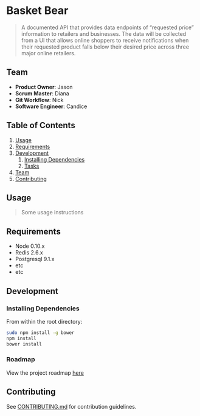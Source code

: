 # Basket Bear

> A documented API that provides data endpoints of “requested price” information to retailers and businesses. The data will be collected from a UI that allows online shoppers to receive notifications when their requested product falls below their desired price across three major online retailers.

## Team

  - __Product Owner__: Jason
  - __Scrum Master__: Diana
  - __Git Workflow__: Nick
  - __Software Engineer__: Candice

## Table of Contents

1. [Usage](#Usage)
1. [Requirements](#requirements)
1. [Development](#development)
    1. [Installing Dependencies](#installing-dependencies)
    1. [Tasks](#tasks)
1. [Team](#team)
1. [Contributing](#contributing)

## Usage

> Some usage instructions

## Requirements

- Node 0.10.x
- Redis 2.6.x
- Postgresql 9.1.x
- etc
- etc

## Development

### Installing Dependencies

From within the root directory:

```sh
sudo npm install -g bower
npm install
bower install
```

### Roadmap

View the project roadmap [here](LINK_TO_PROJECT_ISSUES)


## Contributing

See [CONTRIBUTING.md](_CONTRIBUTING.md) for contribution guidelines.
